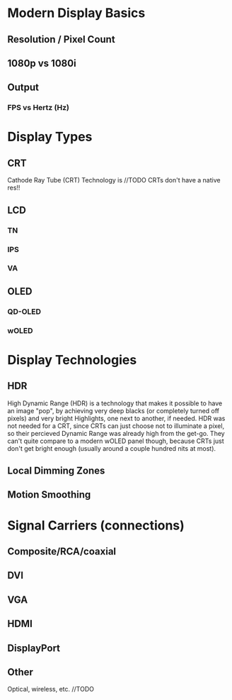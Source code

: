 # Modern Display Basics

## Resolution / Pixel Count

## 1080p vs 1080i

## Output

### FPS vs Hertz (Hz)

# Display Types

## CRT

Cathode Ray Tube (CRT) Technology is //TODO
CRTs don't have a native res!!

## LCD

### TN

### IPS

### VA

## OLED

### QD-OLED

### wOLED

# Display Technologies

## HDR

High Dynamic Range (HDR) is a technology that makes it possible to have an image "pop", by achieving very deep blacks (or completely turned off pixels) and very bright Highlights, one next to another, if needed. HDR was not needed for a CRT, since CRTs can just choose not to illuminate a pixel, so their percieved Dynamic Range was already high from the get-go. They can't quite compare to a modern wOLED panel though, because CRTs just don't get bright enough (usually around a couple hundred nits at most).

## Local Dimming Zones

## Motion Smoothing

# Signal Carriers (connections)

## Composite/RCA/coaxial

## DVI

## VGA

## HDMI

## DisplayPort

## Other

Optical, wireless, etc. //TODO